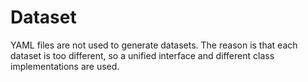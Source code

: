 # Dataset

YAML files are not used to generate datasets. The reason is that each dataset is too different, so a unified interface and different class implementations are used.
